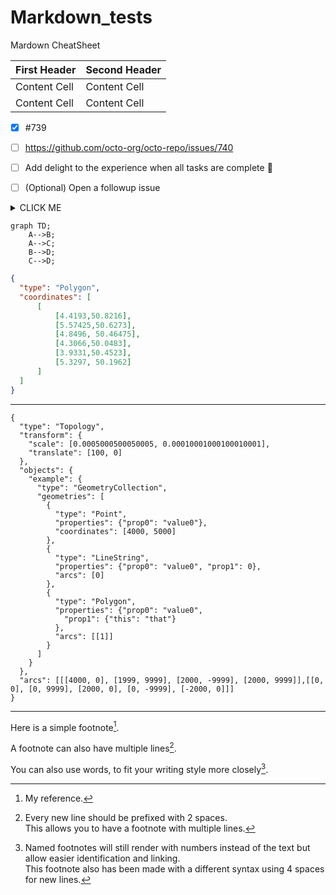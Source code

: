 # Markdown_tests
Mardown CheatSheet




| First Header  | Second Header |
| ------------- | ------------- |
| Content Cell  | Content Cell  |
| Content Cell  | Content Cell  |

<!-- This content will not appear in the rendered Markdown -->

- [x] #739
- [ ] https://github.com/octo-org/octo-repo/issues/740
- [ ] Add delight to the experience when all tasks are complete :tada:
- [ ] \(Optional) Open a followup issue


<details><summary>CLICK ME</summary>
<p>

#### We can hide anything, even code!

    ```ruby
      puts "Hello World"
    ```

</p>
</details>


```mermaid
graph TD;
    A-->B;
    A-->C;
    B-->D;
    C-->D;
```


```geojson
{
  "type": "Polygon",
  "coordinates": [
      [
          [4.4193,50.8216],
          [5.57425,50.6273],
          [4.8496, 50.46475],
          [4.3066,50.0483],
          [3.9331,50.4523],
          [5.3297, 50.1962]
      ]
  ]
}
```
<!-- Namur -->
<!-- BXL -->
<!-- Liège -->
<!-- Chimay -->
<!-- Mons -->

****
```topojson
{
  "type": "Topology",
  "transform": {
    "scale": [0.0005000500050005, 0.00010001000100010001],
    "translate": [100, 0]
  },
  "objects": {
    "example": {
      "type": "GeometryCollection",
      "geometries": [
        {
          "type": "Point",
          "properties": {"prop0": "value0"},
          "coordinates": [4000, 5000]
        },
        {
          "type": "LineString",
          "properties": {"prop0": "value0", "prop1": 0},
          "arcs": [0]
        },
        {
          "type": "Polygon",
          "properties": {"prop0": "value0",
            "prop1": {"this": "that"}
          },
          "arcs": [[1]]
        }
      ]
    }
  },
  "arcs": [[[4000, 0], [1999, 9999], [2000, -9999], [2000, 9999]],[[0, 0], [0, 9999], [2000, 0], [0, -9999], [-2000, 0]]]
}
```
***

Here is a simple footnote[^1].

A footnote can also have multiple lines[^2].  

You can also use words, to fit your writing style more closely[^note].

[^1]: My reference.
[^2]: Every new line should be prefixed with 2 spaces.  
  This allows you to have a footnote with multiple lines.
[^note]:
    Named footnotes will still render with numbers instead of the text but allow easier identification and linking.  
    This footnote also has been made with a different syntax using 4 spaces for new lines.
